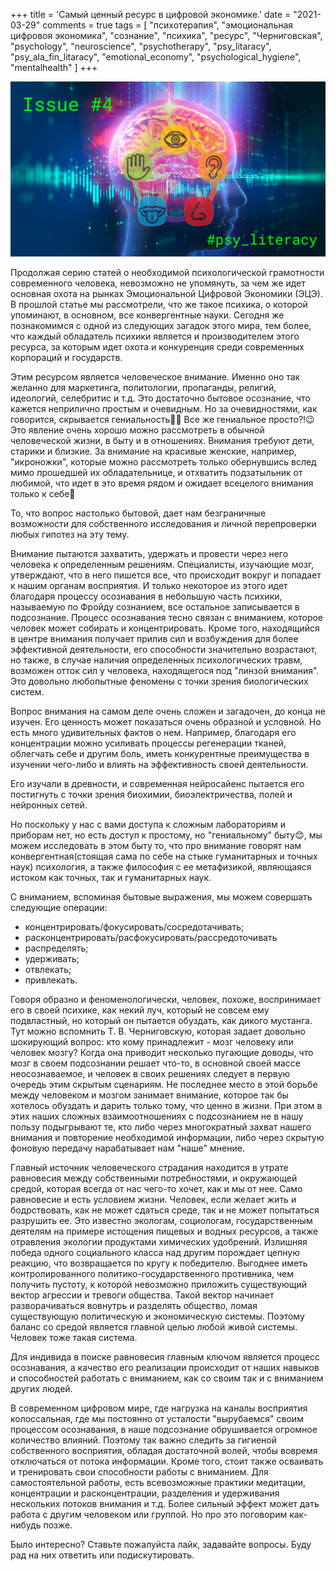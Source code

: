 +++
title = 'Самый ценный ресурс в цифровой экономике.'
date = "2021-03-29"
comments = true
tags = [
    "психотерапия",
    "эмоциональная цифровоя экономика",
    "сознание",
    "психика",
    "ресурс",
    "Черниговская",
    "psychology", 
    "neuroscience", 
    "psychotherapy",
    "psy_litaracy",
    "psy_ala_fin_litaracy",
    "emotional_economy",
    "psychological_hygiene",
    "mentalhealth"
]
+++  

![Issue4](/images/consciousness/issue4.png)

Продолжая серию статей о необходимой психологической грамотности современного человека, невозможно не упомянуть, за чем же идет основная охота на рынках Эмоциональной Цифровой Экономики (ЭЦЭ). В прошлой статье мы рассмотрели, что же такое психика, о которой упоминают, в основном, все конвергентные науки. Сегодня же познакомимся с одной из следующих загадок этого мира, тем более, что каждый обладатель психики является и производителем этого ресурса, за которым идет охота и конкуренция среди современных корпораций и государств.

<!--more-->

Этим ресурсом является человеческое внимание. Именно оно так желанно для маркетинга, политологии, пропаганды, религий, идеологий, селебритис и т.д. Это достаточно бытовое осознание, что кажется неприлично простым и очевидным. Но за очевидностями, как говорится, скрывается гениальность🤩😎 Все же гениальное просто?!😉 Это явление очень хорошо можно рассмотреть в обычной человеческой жизни, в быту и в отношениях. Внимания требуют дети, старики и близкие. За внимание на красивые женские, например, "икроножки", которые можно рассмотреть только обернувшись вслед мимо прошедшей их обладательнице, и отхватить подзатыльник от любимой, что идет в это время рядом и ожидает всецелого внимания только к себе🥰

То, что вопрос настолько бытовой, дает нам безграничные возможности для собственного исследования и личной перепроверки любых гипотез на эту тему.

Внимание пытаются захватить, удержать и провести через него человека к определенным решениям. Специалисты, изучающие мозг, утверждают, что в него пишется все, что происходит вокруг и попадает к нашим органам восприятия. И только некоторое из этого идет благодаря процессу осознавания в небольшую часть психики, называемую по Фройду сознанием, все остальное записывается в подсознание. Процесс осознавания тесно связан с вниманием, которое человек может собирать и концентрировать. Кроме того, находящийся в центре внимания получает прилив сил и возбуждения для более эффективной деятельности, его способности значительно возрастают, но также, в случае наличия определенных психологических травм, возможен отток сил у человека, находящегося под "линзой внимания". Это довольно любопытные феномены с точки зрения биологических систем.

Вопрос внимания на самом деле очень сложен и загадочен, до конца не изучен. Его ценность может показаться очень образной и условной. Но есть много удивительных фактов о нем. Например, благодаря его концентрации можно усиливать процессы регенерации тканей, облегчать себе и другим боль, иметь конкурентные преимущества в изучении чего-либо и влиять на эффективность своей деятельности.

Его изучали в древности, и современная нейросайенс пытается его постигнуть с точки зрения биохимии, биоэлектричества, полей и нейронных сетей.

Но поскольку у нас с вами доступа к сложным лабораториям и приборам нет, но есть доступ к простому, но "гениальному" быту😊, мы можем исследовать в этом быту то, что про внимание говорят нам конвергентная(стоящая сама по себе на стыке гуманитарных и точных наук) психология, а также философия с ее метафизикой, являющаяся истоком как точных, так и гуманитарных наук.

С вниманием, вспоминая бытовые выражения, мы можем совершать следующие операции:

- концентрировать/фокусировать/сосредотачивать;
- расконцентрировать/расфокусировать/рассредоточивать
- распределять;
- удерживать;
- отвлекать;
- привлекать.

Говоря образно и феноменологически, человек, похоже, воспринимает его в своей психике, как некий луч, который не совсем ему подвластный, но который он пытается обуздать, как дикого мустанга. Тут можно вспомнить Т. В. Черниговскую, которая задает довольно шокирующий вопрос: кто кому принадлежит -  мозг человеку или человек мозгу? Когда она приводит несколько пугающие доводы, что мозг в своем подсознании решает что-то, в основной своей массе неосознаваемое, и человек в своих решениях следует в первую очередь этим скрытым сценариям. Не последнее место в этой борьбе между человеком и мозгом занимает внимание, которое так бы хотелось обуздать и дарить только тому, что ценно в жизни. При этом в этих наших сложных взаимоотношениях с подсознанием не в нашу пользу подыгрывают те, кто либо через многократный захват нашего внимания и повторение необходимой информации, либо через скрытую фоновую передачу нарабатывает нам "наше" мнение.

Главный источник человеческого страдания находится в утрате равновесия между собственными потребностями, и окружающей средой, которая всегда от нас чего-то хочет, как и мы от нее. Само равновесие и есть условием жизни. Человек, если желает жить и бодрствовать, как не может сдаться среде, так и не может попытаться разрушить ее. Это известно экологам, социологам, государственным деятелям на примере истощения пищевых и водных ресурсов, а также отравления экологии продуктами химических удобрений. Излишняя победа одного социального класса над другим порождает цепную реакцию, что возвращается по кругу к победителю. Выгоднее иметь контролированного политико-государственного противника, чем получить пустоту, к которой невозможно приложить существующий вектор агрессии и тревоги общества. Такой вектор начинает разворачиваться вовнутрь и разделять общество, ломая существующую политическую и экономическую системы. Поэтому баланс со средой является главной целью любой живой системы. Человек тоже такая система.

Для индивида в поиске равновесия главным ключом является процесс осознавания, а качество его реализации происходит от наших навыков и способностей работать с вниманием, как со своим так и с вниманием других людей.

В современном цифровом мире, где нагрузка на каналы восприятия колоссальная, где мы постоянно от усталости "вырубаемся" своим процессом осознавания, в наше подсознание обрушивается огромное количество влияний. Поэтому так важно следить за гигиеной собственного восприятия, обладая достаточной волей, чтобы вовремя отключаться от потока информации. Кроме того, стоит также осваивать и тренировать свои способности работы с вниманием. Для самостоятельной работы, есть всевозможные практики медитации, концентрации и расконцентрации, разделения и удерживания нескольких потоков внимания и т.д. Более сильный эффект может дать работа с другим человеком или группой. Но про это поговорим как-нибудь позже.

Было интересно? Ставьте пожалуйста лайк, задавайте вопросы. Буду рад на них ответить или подискутировать.